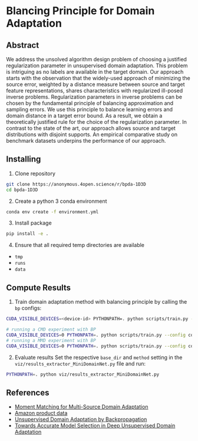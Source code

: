 

# Blancing Principle for Domain Adaptation

## Abstract

We address the unsolved algorithm design problem of choosing a justified regularization parameter in unsupervised domain adaptation. This problem is intriguing as no labels are available in the target domain. Our approach starts with the observation that the widely-used approach of minimizing the source error, weighted by a distance measure between source and target feature representations, shares characteristics with regularized ill-posed inverse problems.
Regularization parameters in inverse problems can be chosen by the fundamental principle of balancing approximation and sampling errors. We use this principle to balance learning errors and domain distance in a target error bound. As a result, we obtain a theoretically justified rule for the choice of the regularization parameter. In contrast to the state of the art, our approach allows source and target distributions with disjoint supports. An empirical comparative study on benchmark datasets underpins the performance of our approach.

## Installing

1. Clone repository
```bash
git clone https://anonymous.4open.science/r/bpda-1D3D
cd bpda-1D3D
```

2. Create a python 3 conda environment
```bash
conda env create -f environment.yml
```

3. Install package
```bash
pip install -e .
```

4. Ensure that all required temp directories are available

  * `tmp`
  * `runs`
  * `data`

## Compute Results

1. Train domain adaptation method with balancing principle by calling the `bp` configs:
```bash
CUDA_VISIBLE_DEVICES=<device-id> PYTHONPATH=. python scripts/train.py --config configs/<your-bp-config>.json
```
```bash
# running a CMD experiment with BP
CUDA_VISIBLE_DEVICES=0 PYTHONPATH=. python scripts/train.py --config configs/config.minidomainnet_bp_cmd.json.json
# running a MMD experiment with BP
CUDA_VISIBLE_DEVICES=0 PYTHONPATH=. python scripts/train.py --config configs/config.minidomainnet_bp_mmd.json.json
```

2. Evaluate results
Set the respective `base_dir` and `method` setting in the `viz/results_extractor_MiniDomainNet.py` file and run:
```bash
PYTHONPATH=. python viz/results_extractor_MiniDomainNet.py
```

## References

* [Moment Matching for Multi-Source Domain Adaptation](http://ai.bu.edu/M3SDA/)
* [Amazon product data](https://jmcauley.ucsd.edu/data/amazon/)
* [Unsupervised Domain Adaptation by Backpropagation](https://github.com/fungtion/DANN)
* [Towards Accurate Model Selection in Deep Unsupervised Domain Adaptation](https://github.com/thuml/Deep-Embedded-Validation)
